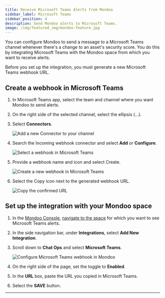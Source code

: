 ```yaml
---
title: Receive Microsoft Teams Alerts from Mondoo
sidebar_label: Microsoft Teams
sidebar_position: 4
description: Send Mondoo alerts to Microsoft Teams.
image: /img/featured_img/mondoo-feature.jpg
---
```


You can configure Mondoo to send a message to a Microsoft Teams channel whenever there's a change to an asset's security score. You do this by integrating Microsoft Teams with the Mondoo space from which you want to receive alerts.

Before you set up the integration, you must generate a new Microsoft Teams webhook URL.

## Create a webhook in Microsoft Teams

1. In Microsoft Teams app, select the team and channel where you want Mondoo to send alerts.

2. On the right side of the selected channel, select the ellipsis (...).

3. Select **Connectors**.

   ![Add a new Connector to your channel](/img/platform/maintain/alerting/msteams/msteams-webhook-new.png)

4. Search the Incoming webhook connector and select **Add** or **Configure**.

   ![Select a webhook in Microsoft Teams](/img/platform/maintain/alerting/msteams/msteams-webhook-add.png)

5. Provide a webhook name and icon and select Create.

   ![Create a new webhook in Microsoft Teams](/img/platform/maintain/alerting/msteams/msteams-webhook-create.png)

6. Select the Copy icon next to the generated webhook URL.

   ![Copy the confirmed URL](/img/platform/maintain/alerting/msteams/msteams-webhook-created.png)

## Set up the integration with your Mondoo space

1. In the [Mondoo Console](https://console.mondoo.com), [navigate to the space](/platform/start/navigate) for which you want to see Microsoft Teams alerts.

2. In the side navigation bar, under **Integrations**, select **Add New Integration**.

3. Scroll down to **Chat Ops** and select **Microsoft Teams**.

   ![Configure Microsoft Teams webhook in Mondoo](/img/platform/maintain/alerting/msteams/msteams-mondoo-configure.png)

4. On the right side of the page, set the toggle to **Enabled**.

5. In the **URL** box, paste the URL you copied in Microsoft Teams.

6. Select the **SAVE** button.

---
